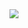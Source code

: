 <a href="https://portal.azure.com/#create/Microsoft.Template/uri/https%3A%2F%2Fraw.githubusercontent.com%2Fdigeler%2Fexistvmfromimage%2Fmaster%2Ffromimage.json" target="_blank">
    <img src="http://azuredeploy.net/deploybutton.png"/>
</a>